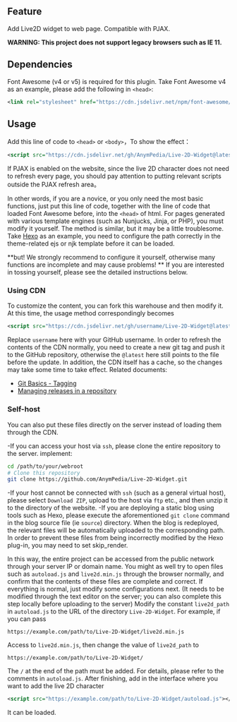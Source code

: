 ## Feature

Add Live2D widget to web page. Compatible with PJAX.

**WARNING: This project does not support legacy browsers such as IE 11.**

## Dependencies

Font Awesome (v4 or v5) is required for this plugin. Take Font Awesome v4 as an example, please add the following in `<head>`:
```xml
<link rel="stylesheet" href="https://cdn.jsdelivr.net/npm/font-awesome/css/font-awesome.min.css">
```

## Usage

Add this line of code to `<head>` or `<body>`，To show the effect：
```xml
<script src="https://cdn.jsdelivr.net/gh/AnymPedia/Live-2D-Widget@latest/autoload.js"></script>
```
If PJAX is enabled on the website, since the live 2D character does not need to refresh every page, you should pay attention to putting relevant scripts outside the PJAX refresh area。

In other words, if you are a novice, or you only need the most basic functions, just put this line of code, together with the line of code that loaded Font Awesome before, into the `<head>` of html.
For pages generated with various template engines (such as Nunjucks, Jinja, or PHP), you must modify it yourself. The method is similar, but it may be a little troublesome. Take [Hexo](https://hexo.io) as an example, you need to configure the path correctly in the theme-related ejs or njk template before it can be loaded.

**but! We strongly recommend to configure it yourself, otherwise many functions are incomplete and may cause problems! **
If you are interested in tossing yourself, please see the detailed instructions below.

### Using CDN

To customize the content, you can fork this warehouse and then modify it. At this time, the usage method correspondingly becomes
```xml
<script src="https://cdn.jsdelivr.net/gh/username/Live-2D-Widget@latest/autoload.js"></script>
```
Replace `username` here with your GitHub username. In order to refresh the contents of the CDN normally, you need to create a new git tag and push it to the GitHub repository, otherwise the `@latest` here still points to the file before the update. In addition, the CDN itself has a cache, so the changes may take some time to take effect. Related documents:
- [Git Basics - Tagging](https://git-scm.com/book/en/v2/Git-Basics-Tagging)
- [Managing releases in a repository](https://help.github.com/en/github/administering-a-repository/managing-releases-in-a-repository)

### Self-host

You can also put these files directly on the server instead of loading them through the CDN.

-If you can access your host via `ssh`, please clone the entire repository to the server. implement:
  ```bash
  cd /path/to/your/webroot
  # Clone this repository
  git clone https://github.com/AnymPedia/Live-2D-Widget.git
  ```
-If your host cannot be connected with `ssh` (such as a general virtual host), please select `Download ZIP`, upload to the host via `ftp` etc., and then unzip it to the directory of the website.
-If you are deploying a static blog using tools such as Hexo, please execute the aforementioned `git clone` command in the blog source file (ie `source`) directory. When the blog is redeployed, the relevant files will be automatically uploaded to the corresponding path. In order to prevent these files from being incorrectly modified by the Hexo plug-in, you may need to set skip_render.

In this way, the entire project can be accessed from the public network through your server IP or domain name. You might as well try to open files such as `autoload.js` and `live2d.min.js` through the browser normally, and confirm that the contents of these files are complete and correct.
If everything is normal, just modify some configurations next. (It needs to be modified through the text editor on the server; you can also complete this step locally before uploading to the server)
Modify the constant `live2d_path` in `autoload.js` to the URL of the directory `Live-2D-Widget`. For example, if you can pass
```
https://example.com/path/to/Live-2D-Widget/live2d.min.js
```
Access to `live2d.min.js`, then change the value of `live2d_path` to
```
https://example.com/path/to/Live-2D-Widget/
```
The `/` at the end of the path must be added. For details, please refer to the comments in `autoload.js`.
After finishing, add in the interface where you want to add the live 2D character
```xml
<script src="https://example.com/path/to/Live-2D-Widget/autoload.js"></script>
```
It can be loaded.
